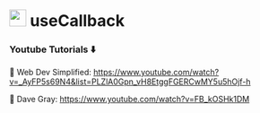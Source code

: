 # <img width="30" src="https://upload.wikimedia.org/wikipedia/commons/thumb/a/a7/React-icon.svg/2300px-React-icon.svg.png" /> useCallback

### Youtube Tutorials ⬇️

🚀 Web Dev Simplified: https://www.youtube.com/watch?v=_AyFP5s69N4&list=PLZlA0Gpn_vH8EtggFGERCwMY5u5hOjf-h

🚀 Dave Gray: https://www.youtube.com/watch?v=FB_kOSHk1DM
